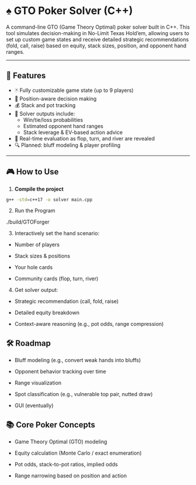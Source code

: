 
# ♠️ GTO Poker Solver (C++)

A command-line GTO (Game Theory Optimal) poker solver built in C++. This tool simulates decision-making in No-Limit Texas Hold’em, allowing users to set up custom game states and receive detailed strategic recommendations (fold, call, raise) based on equity, stack sizes, position, and opponent hand ranges.

---

## 🚀 Features

- 🃏 Fully customizable game state (up to 9 players)
- 📍 Position-aware decision making
- 💰 Stack and pot tracking
- 🧠 Solver outputs include:
  - Win/tie/loss probabilities
  - Estimated opponent hand ranges
  - Stack leverage & EV-based action advice
- 🔄 Real-time evaluation as flop, turn, and river are revealed
- 🔍 Planned: bluff modeling & player profiling

---

## 🎮 How to Use

1. **Compile the project**

```bash
g++ -std=c++17 -o solver main.cpp
```

2. Run the Program

./build/GTOForger

3. Interactively set the hand scenario:

  -  Number of players

  -  Stack sizes & positions

  -  Your hole cards

  -  Community cards (flop, turn, river)

4. Get solver output:

  -  Strategic recommendation (call, fold, raise)

  -  Detailed equity breakdown

  -  Context-aware reasoning (e.g., pot odds, range compression)

## 🛠️ Roadmap

- Bluff modeling (e.g., convert weak hands into bluffs)

- Opponent behavior tracking over time

- Range visualization

- Spot classification (e.g., vulnerable top pair, nutted draw)

 -   GUI (eventually)

## 📚 Core Poker Concepts

 -   Game Theory Optimal (GTO) modeling

 -   Equity calculation (Monte Carlo / exact enumeration)

 -   Pot odds, stack-to-pot ratios, implied odds

 -   Range narrowing based on position and action
